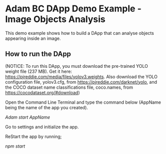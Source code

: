 
# Adam BC DApp Demo Example - Image Objects Analysis

This demo example shows how to build a DApp that can analyse objects appearing inside an image.

## How to run the DApp

(NOTICE: To run this DApp, you must download the pre-trained YOLO weight file (237 MB). Get it here: https://pjreddie.com/media/files/yolov3.weights. Also download the YOLO configuration file, yolov3.cfg, from https://pjreddie.com/darknet/yolo, and the COCO dataset name classifications file, coco.names, from https://cocodataset.org/#download)

Open the Command Line Terminal and type the command below (AppName being the name of the app you created).

_Adam start AppName_

Go to settings and initialize the app.

ReStart the app by running;

_npm start_
